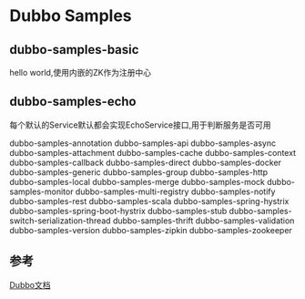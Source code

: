 # Dubbo Samples

## dubbo-samples-basic

hello world,使用内嵌的ZK作为注册中心

## dubbo-samples-echo

每个默认的Service默认都会实现EchoService接口,用于判断服务是否可用



<module>dubbo-samples-annotation</module>
        <module>dubbo-samples-api</module>
        <module>dubbo-samples-async</module>
        <module>dubbo-samples-attachment</module>
        <module>dubbo-samples-cache</module>
        <module>dubbo-samples-context</module>
        <module>dubbo-samples-callback</module>
        <module>dubbo-samples-direct</module>
        <module>dubbo-samples-docker</module>
        <module>dubbo-samples-generic</module>
        <module>dubbo-samples-group</module>
        <module>dubbo-samples-http</module>
        <module>dubbo-samples-local</module>
        <module>dubbo-samples-merge</module>
        <module>dubbo-samples-mock</module>
        <module>dubbo-samples-monitor</module>
        <module>dubbo-samples-multi-registry</module>
        <module>dubbo-samples-notify</module>
        <module>dubbo-samples-rest</module>
        <module>dubbo-samples-scala</module>
        <module>dubbo-samples-spring-hystrix</module>
        <module>dubbo-samples-spring-boot-hystrix</module>
        <module>dubbo-samples-stub</module>
        <module>dubbo-samples-switch-serialization-thread</module>
        <module>dubbo-samples-thrift</module>
        <module>dubbo-samples-validation</module>
        <module>dubbo-samples-version</module>
        <module>dubbo-samples-zipkin</module>
        <module>dubbo-samples-zookeeper</module>


## 参考

[Dubbo文档](http://dubbo.apache.org/zh-cn/docs/user/quick-start.html)